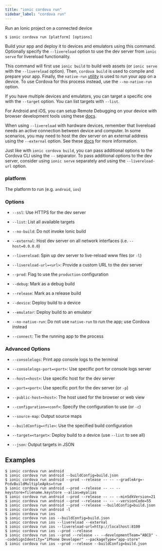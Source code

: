 ```yaml
---
title: "ionic cordova run"
sidebar_label: "cordova run"
---
```


<head>
  <title>ionic cordova run: native-run Android and iOS Apps in Browsers</title>
  <meta name="description" content="Build your app and deploy it to devices and emulators using ionic cordova run. Use the native-run utility to run your app in an Android or iOS device browser." />
</head>

Run an Ionic project on a connected device

```shell
$ ionic cordova run [platform] [options]
```

Build your app and deploy it to devices and emulators using this command. Optionally specify the `--livereload` option to use the dev server from `ionic serve` for livereload functionality.

This command will first use `ionic build` to build web assets (or `ionic serve` with the `--livereload` option). Then, `cordova build` is used to compile and prepare your app. Finally, the `native-run` [utility](https://github.com/ionic-team/native-run) is used to run your app on a device. To use Cordova for this process instead, use the `--no-native-run` option.

If you have multiple devices and emulators, you can target a specific one with the `--target` option. You can list targets with `--list`.

For Android and iOS, you can setup Remote Debugging on your device with browser development tools using these [docs](https://ionicframework.com/docs/developer-resources/developer-tips).

When using `--livereload` with hardware devices, remember that livereload needs an active connection between device and computer. In some scenarios, you may need to host the dev server on an external address using the `--external` option. See these [docs](https://ionicframework.com/docs/cli/livereload) for more information.

Just like with `ionic cordova build`, you can pass additional options to the Cordova CLI using the `--` separator. To pass additional options to the dev server, consider using `ionic serve` separately and using the `--livereload-url` option.

### platform
The platform to run (e.g. `android`, `ios`)




### Options

 - `--ssl`: Use HTTPS for the dev server

 - `--list`: List all available targets

 - `--no-build`: Do not invoke Ionic build

 - `--external`: Host dev server on all network interfaces (i.e. `--host=0.0.0.0`)

 - `--livereload`: Spin up dev server to live-reload www files (or `-l`)

 - `--livereload-url=<url>`: Provide a custom URL to the dev server

 - `--prod`: Flag to use the `production` configuration

 - `--debug`: Mark as a debug build

 - `--release`: Mark as a release build

 - `--device`: Deploy build to a device

 - `--emulator`: Deploy build to an emulator

 - `--no-native-run`: Do not use `native-run` to run the app; use Cordova instead

 - `--connect`: Tie the running app to the process



### Advanced Options

 - `--consolelogs`: Print app console logs to the terminal

 - `--consolelogs-port=<port>`: Use specific port for console logs server

 - `--host=<host>`: Use specific host for the dev server

 - `--port=<port>`: Use specific port for the dev server (or `-p`)

 - `--public-host=<host>`: The host used for the browser or web view

 - `--configuration=<conf>`: Specify the configuration to use (or `-c`)

 - `--source-map`: Output source maps

 - `--buildConfig=<file>`: Use the specified build configuration

 - `--target=<target>`: Deploy build to a device (use `--list` to see all)

 - `--json`: Output targets in JSON


## Examples

```shell
$ ionic cordova run android
$ ionic cordova run android --buildConfig=build.json
$ ionic cordova run android --prod --release -- -- --gradleArg=-PcdvBuildMultipleApks=true
$ ionic cordova run android --prod --release -- -- --keystore=filename.keystore --alias=myalias
$ ionic cordova run android --prod --release -- -- --minSdkVersion=21
$ ionic cordova run android --prod --release -- -- --versionCode=55
$ ionic cordova run android --prod --release --buildConfig=build.json
$ ionic cordova run android -l
$ ionic cordova run ios
$ ionic cordova run ios --buildConfig=build.json
$ ionic cordova run ios --livereload --external
$ ionic cordova run ios --livereload-url=http://localhost:8100
$ ionic cordova run ios --prod --release
$ ionic cordova run ios --prod --release -- --developmentTeam="ABCD" --codeSignIdentity="iPhone Developer" --packageType="app-store"
$ ionic cordova run ios --prod --release --buildConfig=build.json
```
